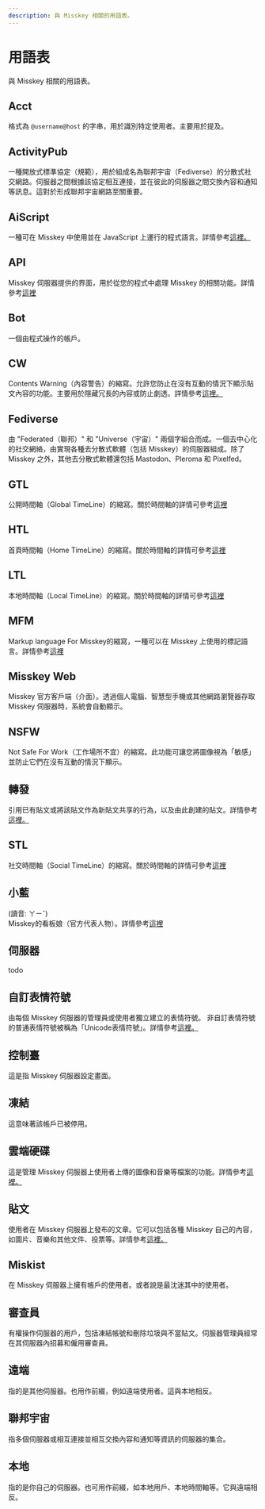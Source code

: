 ```yaml
---
description: 與 Misskey 相關的用語表。
---
```


# 用語表

與 Misskey 相關的用語表。

## Acct

格式為 `@username@host` 的字串，用於識別特定使用者。主要用於提及。

## ActivityPub

一種開放式標準協定（規範），用於組成名為聯邦宇宙（Fediverse）的分散式社交網路。伺服器之間根據該協定相互連接，並在彼此的伺服器之間交換內容和通知等訊息。這對於形成聯邦宇宙網路至關重要。

## AiScript

一種可在 Misskey 中使用並在 JavaScript 上運行的程式語言。詳情參考[這裡。](https://aiscript-dev.github.io/)

## API

Misskey 伺服器提供的界面，用於從您的程式中處理 Misskey 的相關功能。詳情參考[這裡](../../for-developers/api)

## Bot

一個由程式操作的帳戶。

## CW

Contents Warning（內容警告）的縮寫。允許您防止在沒有互動的情況下顯示貼文內容的功能。主要用於隱藏冗長的內容或防止劇透。詳情參考[這裡。](../features/note/#cw)

## Fediverse

由 "Federated（聯邦）" 和 "Universe（宇宙）" 兩個字組合而成。一個去中心化的社交網絡，由實現各種去分散式軟體（包括 Misskey）的伺服器組成。除了 Misskey 之外，其他去分散式軟體還包括 Mastodon、Pleroma 和 Pixelfed。

## GTL

公開時間軸（Global TimeLine）的縮寫。關於時間軸的詳情可參考[這裡](../features/timeline)

## HTL

首頁時間軸（Home TimeLine）的縮寫。關於時間軸的詳情可參考[這裡](../features/timeline)

## LTL

本地時間軸（Local TimeLine）的縮寫。關於時間軸的詳情可參考[這裡](../features/timeline)

## MFM

Markup language For Misskey的縮寫，一種可以在 Misskey 上使用的標記語言。詳情參考[這裡](../features/mfm)

## Misskey Web

Misskey 官方客戶端（介面）。透過個人電腦、智慧型手機或其他網路瀏覽器存取 Misskey 伺服器時，系統會自動顯示。

## NSFW

Not Safe For Work（工作場所不宜）的縮寫。此功能可讓您將圖像視為「敏感」並防止它們在沒有互動的情況下顯示。

## 轉發

引用已有貼文或將該貼文作為新貼文共享的行為，以及由此創建的貼文。詳情參考[這裡。](../features/note/#renote)

## STL

社交時間軸（Social TimeLine）的縮寫。關於時間軸的詳情可參考[這裡](../features/timeline)

## 小藍

(讀音: ㄚㄧˇ)<br>
Misskey的看板娘（官方代表人物）。詳情參考[這裡](https://xn--931a.moe/)

## 伺服器

todo

## 自訂表情符號

由每個 Misskey 伺服器的管理員或使用者獨立建立的表情符號。
非自訂表情符號的普通表情符號被稱為「Unicode表情符號」。詳情參考[這裡。](../features/custom-emoji)

## 控制臺

這是指 Misskey 伺服器設定畫面。

## 凍結

這意味著該帳戶已被停用。

## 雲端硬碟

這是管理 Misskey 伺服器上使用者上傳的圖像和音樂等檔案的功能。詳情參考[這裡。](../features/drive)

## 貼文

使用者在 Misskey 伺服器上發布的文章。它可以包括各種 Misskey 自己的內容，如圖片、音樂和其他文件、投票等。詳情參考[這裡。](../features/note)

## Miskist

在 Misskey 伺服器上擁有帳戶的使用者。或者說是最沈迷其中的使用者。

## 審查員

有權操作伺服器的用戶，包括凍結帳號和刪除垃圾與不當貼文。伺服器管理員經常在其伺服器內招募和僱用審查員。

## 遠端

指的是其他伺服器。也用作前綴，例如遠端使用者。這與本地相反。

## 聯邦宇宙

指多個伺服器或相互連接並相互交換內容和通知等資訊的伺服器的集合。

## 本地

指的是你自己的伺服器。也可用作前綴，如本地用戶、本地時間軸等。它與遠端相反。
